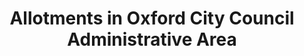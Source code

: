 ---
schema: default
title: Allotments in Oxford City Council Administrative Area
organization: Oxford City Council
notes: Details of allotments in Oxford. Full INSPIRE dataset hosted on data.gov.uk
resources:
  - name: Allotments in Oxford City Council Administrative Area
    url: >-
      https://data.gov.uk/dataset/allotments-in-oxford-city-council-administrative-area
    format: html
license: 'https://www.nationalarchives.gov.uk/doc/open-government-licence/version/3/'
category:
  - Environment
  - Land and Property
maintainer: Oxford City Council
maintainer_email: opendata@oxford.gov.uk
---